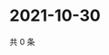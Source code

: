 # 2021-10-30

共 0 条

<!-- BEGIN WEIBO -->
<!-- 最后更新时间 Sat Oct 30 2021 15:00:49 GMT+0800 (China Standard Time) -->

<!-- END WEIBO -->
